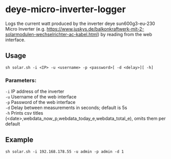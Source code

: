 # deye-micro-inverter-logger

Logs the current watt produced by the inverter deye sun600g3-eu-230 Micro Inverter (e.g. https://www.juskys.de/balkonkraftwerk-mit-2-solarmodulen-wechselrichter-ac-kabel.html) by reading from the web interface.

## Usage
  `sh solar.sh -i <IP> -u <username> -p <password>[ -d <delay>][ -h]`

### Parameters:

`-i` IP address of the inverter  
`-u` Username of the web interface  
`-p` Password of the web interface  
`-d` Delay between measurements in seconds; default is 5s  
`-h` Prints csv titles (&lt;date>,webdata_now_p,webdata_today_e,webdata_total_e), omits them per default  

## Example

`sh solar.sh -i 192.168.178.55 -u admin -p admin -d 1`
